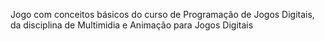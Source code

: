 Jogo com conceitos básicos do curso de Programação de Jogos Digitais, da disciplina de Multimidia e Animação para Jogos Digitais
